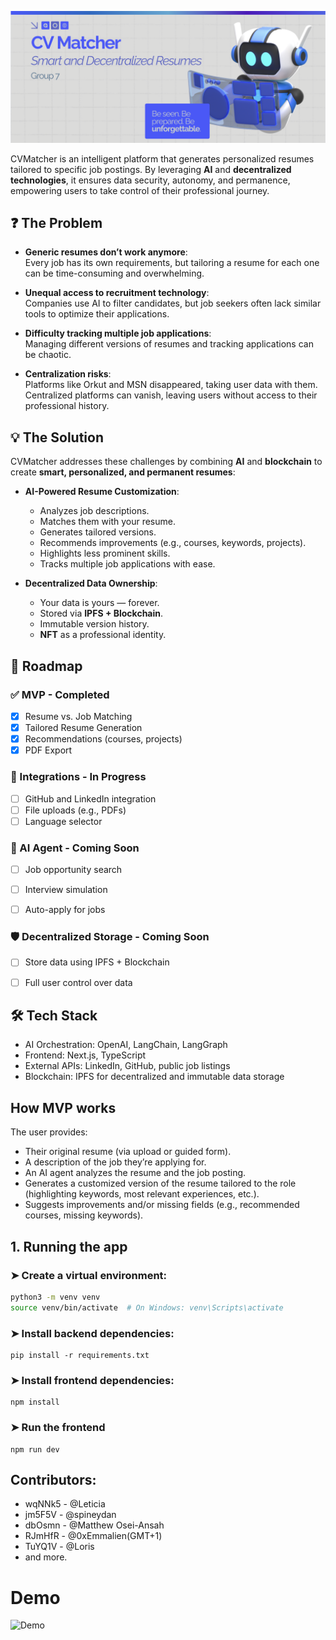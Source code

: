 ![Slogan](https://github.com/letpires/CVMatcher/blob/main/slogan_CVMatcher.png)


CVMatcher is an intelligent platform that generates personalized resumes tailored to specific job postings. By leveraging **AI** and **decentralized technologies**, it ensures data security, autonomy, and permanence, empowering users to take control of their professional journey.

## ❓ The Problem

- **Generic resumes don’t work anymore**:  
  Every job has its own requirements, but tailoring a resume for each one can be time-consuming and overwhelming.

- **Unequal access to recruitment technology**:  
  Companies use AI to filter candidates, but job seekers often lack similar tools to optimize their applications.

- **Difficulty tracking multiple job applications**:  
  Managing different versions of resumes and tracking applications can be chaotic.

- **Centralization risks**:  
  Platforms like Orkut and MSN disappeared, taking user data with them. Centralized platforms can vanish, leaving users without access to their professional history.


## 💡 The Solution

CVMatcher addresses these challenges by combining **AI** and **blockchain** to create **smart, personalized, and permanent resumes**:

- **AI-Powered Resume Customization**:
  - Analyzes job descriptions.
  - Matches them with your resume.
  - Generates tailored versions.
  - Recommends improvements (e.g., courses, keywords, projects).
  - Highlights less prominent skills.
  - Tracks multiple job applications with ease.

- **Decentralized Data Ownership**:
  - Your data is yours — forever.
  - Stored via **IPFS + Blockchain**.
  - Immutable version history.
  - **NFT** as a professional identity.


## 📅 Roadmap

### ✅ MVP - Completed
- [x] Resume vs. Job Matching
- [x] Tailored Resume Generation
- [x] Recommendations (courses, projects)
- [x] PDF Export

### 🔄 Integrations - In Progress
- [ ] GitHub and LinkedIn integration
- [ ] File uploads (e.g., PDFs)
- [ ] Language selector

### 🤖 AI Agent - Coming Soon
- [ ] Job opportunity search
- [ ] Interview simulation
- [ ] Auto-apply for jobs


### 🛡️ Decentralized Storage - Coming Soon
- [ ] Store data using IPFS + Blockchain
- [ ] Full user control over data




## 🛠️ Tech Stack
- AI Orchestration: OpenAI, LangChain, LangGraph
- Frontend: Next.js, TypeScript
- External APIs: LinkedIn, GitHub, public job listings
- Blockchain: IPFS for decentralized and immutable data storage


## How MVP works

The user provides:
- Their original resume (via upload or guided form).
- A description of the job they’re applying for.
- An AI agent analyzes the resume and the job posting.
- Generates a customized version of the resume tailored to the role (highlighting keywords, most relevant experiences, etc.).
- Suggests improvements and/or missing fields (e.g., recommended courses, missing keywords).

## 1. Running the app

### ➤ Create a virtual environment:

```bash
python3 -m venv venv
source venv/bin/activate  # On Windows: venv\Scripts\activate
```

### ➤ Install backend dependencies:
```
pip install -r requirements.txt
```

### ➤ Install frontend dependencies:
```
npm install
```
###  ➤ Run the frontend 
```
npm run dev
```

## Contributors:

- wqNNk5 - @Leticia 
- jm5F5V - @spineydan
- dbOsmn - @Matthew Osei-Ansah
- RJmHfR - @0xEmmalien(GMT+1)
- TuYQ1V - @Loris
- and more.


# Demo

![Demo](https://github.com/letpires/CVMatcher/blob/main/demo_version1.gif)
